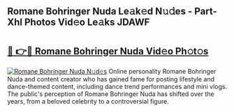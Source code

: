 ## Romane Bohringer Nuda Le𝚊k𝚎d N𝚞𝚍es - Part-Xhl Photos Vid𝚎o Le𝚊ks JDAWF

# <h2><a href="http://fbcry4.evod.top/?m=Romane+Bohringer+Nuda">🔗 👉🔴 Romane Bohringer Nuda Vid𝚎o Ph𝚘t𝚘s</a></h2>

[![Romane Bohringer Nuda N𝚞d𝚎s](https://i.imgur.com/8V9OHl7.gif)](http://fbcry4.evod.top/?m=Romane+Bohringer+Nuda)
Online personality Romane Bohringer Nuda and content creator who has gained fame for posting lifestyle and dance-themed content, including dance trend performances and mini vlogs. The public's perception of Romane Bohringer Nuda has shifted over the years, from a beloved celebrity to a controversial figure. 

